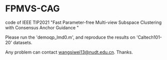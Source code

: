 # FPMVS-CAG
code of IEEE TIP2021 "Fast Parameter-free Multi-view Subspace Clustering with Consensus Anchor Guidance "

Please run the 'demoqp_lmd0.m', and reproduce the results on 'Caltech101-20' datasets.

Any problem can contact wangsiwei13@nudt.edu.cn. Thanks.


